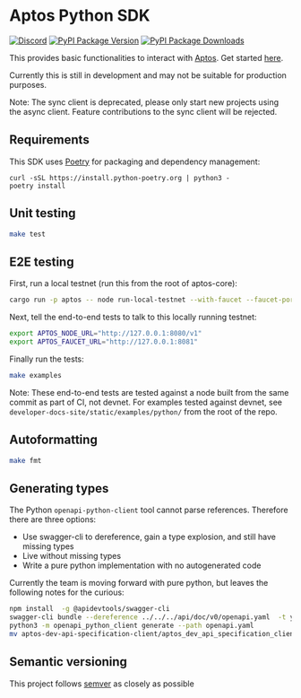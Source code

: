 # Aptos Python SDK
[![Discord][discord-image]][discord-url]
[![PyPI Package Version][pypi-image-version]][pypi-url]
[![PyPI Package Downloads][pypi-image-downloads]][pypi-url]

This provides basic functionalities to interact with [Aptos](https:/github.com/aptos-labs/aptos-core/). Get started [here](https://aptos.dev/guides/system-integrators-guide/#getting-started).

Currently this is still in development and may not be suitable for production purposes.

Note: The sync client is deprecated, please only start new projects using the async client. Feature contributions to the sync client will be rejected.

## Requirements
This SDK uses [Poetry](https://python-poetry.org/docs/#installation) for packaging and dependency management:

```
curl -sSL https://install.python-poetry.org | python3 -
poetry install
```

## Unit testing
```bash
make test
```

## E2E testing
First, run a local testnet (run this from the root of aptos-core):

```bash
cargo run -p aptos -- node run-local-testnet --with-faucet --faucet-port 8081 --force-restart --assume-yes
```

Next, tell the end-to-end tests to talk to this locally running testnet:

```bash
export APTOS_NODE_URL="http://127.0.0.1:8080/v1"
export APTOS_FAUCET_URL="http://127.0.0.1:8081"
```

Finally run the tests:

```bash
make examples
```

Note: These end-to-end tests are tested against a node built from the same commit as part of CI, not devnet. For examples tested against devnet, see `developer-docs-site/static/examples/python/` from the root of the repo.

## Autoformatting
```bash
make fmt
```

## Generating types
The Python `openapi-python-client` tool cannot parse references. Therefore there are three options:

- Use swagger-cli to dereference, gain a type explosion, and still have missing types
- Live without missing types
- Write a pure python implementation with no autogenerated code

Currently the team is moving forward with pure python, but leaves the following notes for the curious:

```bash
npm install  -g @apidevtools/swagger-cli
swagger-cli bundle --dereference ../../../api/doc/v0/openapi.yaml  -t yaml > openapi.yaml
python3 -m openapi_python_client generate --path openapi.yaml
mv aptos-dev-api-specification-client/aptos_dev_api_specification_client/ aptos_sdk/openapi
```

## Semantic versioning
This project follows [semver](https://semver.org/) as closely as possible

[repo]: https://github.com/aptos-labs/aptos-core
[pypi-image-version]: https://img.shields.io/pypi/v/aptos-sdk.svg
[pypi-image-downloads]: https://img.shields.io/pypi/dm/aptos-sdk.svg
[pypi-url]: https://pypi.org/project/aptos-sdk
[discord-image]: https://img.shields.io/discord/945856774056083548?label=Discord&logo=discord&style=flat~~~~
[discord-url]: https://discord.gg/aptosnetwork
